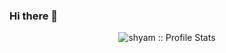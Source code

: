 ### Hi there 👋

<!--
**vyas-shyam/vyas-shyam** is a ✨ _special_ ✨ repository because its `README.md` (this file) appears on your GitHub profile.

Here are some ideas to get you started:

- 🔭 I’m currently working on ...
- 🌱 I’m currently learning ...
- 👯 I’m looking to collaborate on ...
- 🤔 I’m looking for help with ...
- 💬 Ask me about ...
- 📫 How to reach me: ...
- 😄 Pronouns: ...
- ⚡ Fun fact: ...
-->
<p align="center"><img src="https://github-readme-stats.vercel.app/api?username=vyas-shyam&show_icons=true&theme=synthwave" alt="shyam :: Profile Stats" /></p>
